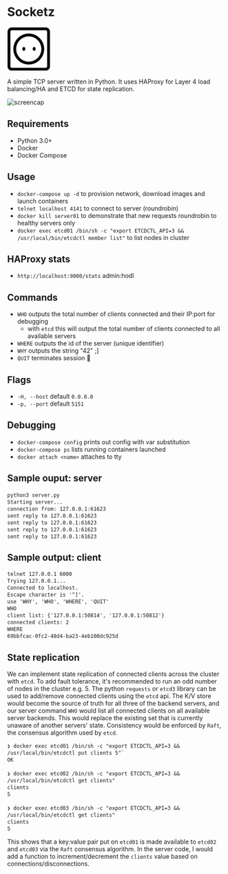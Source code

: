 Socketz
============
![socket](https://github.com/r3lik/socketz/blob/master/socket.png)

A simple TCP server written in Python. It uses HAProxy for Layer 4 load balancing/HA and ETCD for state replication.

![screencap](https://github.com/r3lik/socketz/blob/master/socket.gif)

Requirements
--------------
* Python 3.0+
* Docker
* Docker Compose

Usage
------------
* `docker-compose up -d` to provision network, download images and launch containers
* `telnet localhost 4141` to connect to server (roundrobin)
* `docker kill server01` to demonstrate that new requests roundrobin to healthy servers only
* `docker exec etcd01 /bin/sh -c "export ETCDCTL_API=3 && /usr/local/bin/etcdctl member list"` to list nodes in cluster


HAProxy stats
-------------
* `http://localhost:9000/stats` admin:hodl

Commands
-------------
* `WHO` outputs the total number of clients connected and their IP:port for debugging
  - with `etcd` this will output the total number of clients connected to all available servers
* `WHERE` outputs the id of the server (unique identifier)
* `WHY` outputs the string "42" ;]
* `QUIT` terminates session :wave:

Flags
--------------
* `-H, --host` default `0.0.0.0`
* `-p, --port` default `5151`

Debugging
-------------
* `docker-compose config` prints out config with var substitution
* `docker-compose ps` lists running containers launched
* `docker attach <name>` attaches to tty

Sample ouput: server
----------------

```
python3 server.py
Starting server...
connection from: 127.0.0.1:61623
sent reply to 127.0.0.1:61623
sent reply to 127.0.0.1:61623
sent reply to 127.0.0.1:61623
sent reply to 127.0.0.1:61623
```

Sample output: client
---------------

```
telnet 127.0.0.1 6000
Trying 127.0.0.1...
Connected to localhost.
Escape character is '^]'.
use 'WHY', 'WHO', 'WHERE', 'QUIT'
WHO
client list: {'127.0.0.1:50814', '127.0.0.1:50812'}
connected clients: 2
WHERE
69bbfcac-0fc2-48d4-ba23-4eb100dc925d
```

State replication
-----------------
We can implement state replication of connected clients across the cluster with `etcd`. To add fault tolerance, it's recommended to run an odd number of nodes in the cluster e.g. 5. The python `requests` or `etcd3` library can be used to add/remove connected clients using the `etcd` api. The K/V store would become the source of truth for all three of the backend servers, and our server command `WHO` would list all connected clients on all available server backends. This would replace the existing set that is currently unaware of another servers' state. Consistency would be enforced by `Raft`, the consensus algorithm used by `etcd`.


```
❯ docker exec etcd01 /bin/sh -c "export ETCDCTL_API=3 && /usr/local/bin/etcdctl put clients 5"`
OK

❯ docker exec etcd02 /bin/sh -c "export ETCDCTL_API=3 && /usr/local/bin/etcdctl get clients"
clients
5

❯ docker exec etcd03 /bin/sh -c "export ETCDCTL_API=3 && /usr/local/bin/etcdctl get clients"
clients
5
```
This shows that a key:value pair put on `etcd01` is made available to `etcd02` and `etcd03` via the `Raft` consensus algorithm.
In the server code, I would add a function to increment/decrement the `clients` value based on connections/disconnections.
